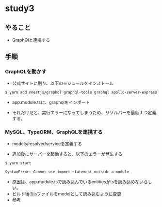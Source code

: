 # study3

## やること
* GraphQlと連携する

## 手順

### GraphQLを動かす

* 公式サイトに則り、以下のモジュールをインストール

``` bash
$ yarn add @nestjs/graphql graphql-tools graphql apollo-server-express
```

* app.module.tsに、graphqlをインポート

* それだけだと、実行エラーになってしまうため、リゾルバーを最低１つ定義する。

### MySQL、TypeORM、GraphQLを連携する

* models/resolver/serviceを定義する

* 追加後にサーバーを起動すると、以下のエラーが発生する

``` bash
$ yarn start

SyntaxError: Cannot use import statement outside a module
```

* 原因は、app.module.tsで読み込んでいるentitiesがtsを読み込めないらしい。
* ビルド後のjsファイルをmodelとして読み込むように変更
* [参考](https://github.com/nestjs/nest/issues/4283)
